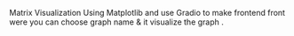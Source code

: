 Matrix Visualization Using Matplotlib and use Gradio to make frontend front were you can choose graph name & it visualize the graph .
